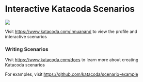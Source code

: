 # Interactive Katacoda Scenarios

[![](http://shields.katacoda.com/katacoda/innuanand/count.svg)](https://www.katacoda.com/innuanand "Get your profile on Katacoda.com")

Visit https://www.katacoda.com/innuanand to view the profile and interactive scenarios

### Writing Scenarios
Visit https://www.katacoda.com/docs to learn more about creating Katacoda scenarios

For examples, visit https://github.com/katacoda/scenario-example
